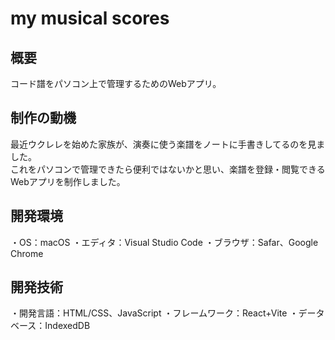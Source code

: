 # my musical scores

## 概要
コード譜をパソコン上で管理するためのWebアプリ。

## 制作の動機
最近ウクレレを始めた家族が、演奏に使う楽譜をノートに手書きしてるのを見ました。<br>
これをパソコンで管理できたら便利ではないかと思い、楽譜を登録・閲覧できるWebアプリを制作しました。

## 開発環境
・OS：macOS
・エディタ：Visual Studio Code
・ブラウザ：Safar、Google Chrome

## 開発技術
・開発言語：HTML/CSS、JavaScript
・フレームワーク：React+Vite
・データベース：IndexedDB
